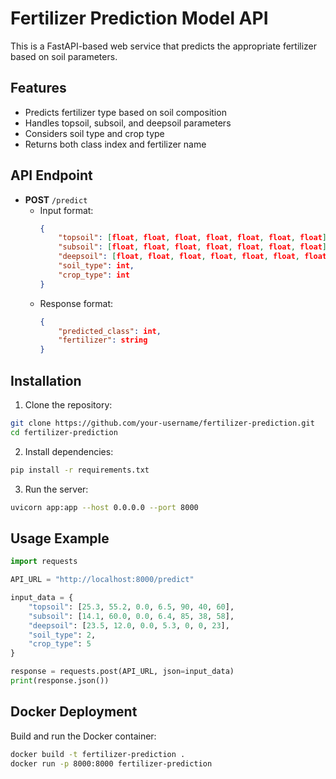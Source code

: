 # Fertilizer Prediction Model API

This is a FastAPI-based web service that predicts the appropriate fertilizer based on soil parameters.

## Features

- Predicts fertilizer type based on soil composition
- Handles topsoil, subsoil, and deepsoil parameters
- Considers soil type and crop type
- Returns both class index and fertilizer name

## API Endpoint

- **POST** `/predict`
  - Input format:
    ```json
    {
        "topsoil": [float, float, float, float, float, float, float],
        "subsoil": [float, float, float, float, float, float, float],
        "deepsoil": [float, float, float, float, float, float, float],
        "soil_type": int,
        "crop_type": int
    }
    ```
  - Response format:
    ```json
    {
        "predicted_class": int,
        "fertilizer": string
    }
    ```

## Installation

1. Clone the repository:
```bash
git clone https://github.com/your-username/fertilizer-prediction.git
cd fertilizer-prediction
```

2. Install dependencies:
```bash
pip install -r requirements.txt
```

3. Run the server:
```bash
uvicorn app:app --host 0.0.0.0 --port 8000
```

## Usage Example

```python
import requests

API_URL = "http://localhost:8000/predict"

input_data = {
    "topsoil": [25.3, 55.2, 0.0, 6.5, 90, 40, 60],
    "subsoil": [14.1, 60.0, 0.0, 6.4, 85, 38, 58],
    "deepsoil": [23.5, 12.0, 0.0, 5.3, 0, 0, 23],
    "soil_type": 2,
    "crop_type": 5
}

response = requests.post(API_URL, json=input_data)
print(response.json())
```

## Docker Deployment

Build and run the Docker container:
```bash
docker build -t fertilizer-prediction .
docker run -p 8000:8000 fertilizer-prediction
``` 